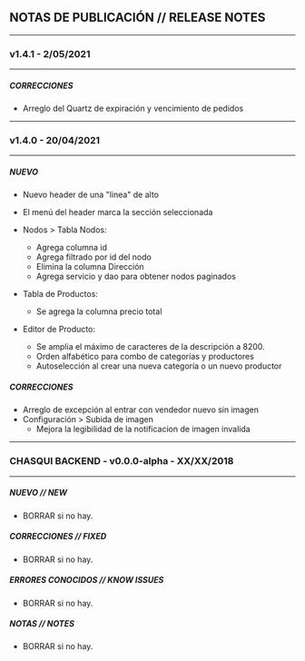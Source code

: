## NOTAS DE PUBLICACIÓN // RELEASE NOTES

---
### v1.4.1 - 2/05/2021
---
##### CORRECCIONES
- Arreglo del Quartz de expiración y vencimiento de pedidos


---

### v1.4.0 - 20/04/2021

---

##### NUEVO

- Nuevo header de una "linea" de alto
- El menú del header marca la sección seleccionada
- Nodos > Tabla Nodos:
  - Agrega columna id
  - Agrega filtrado por id del nodo
  - Elimina la columna Dirección
  - Agrega servicio y dao para obtener nodos paginados

- Tabla de Productos:
  - Se agrega la columna precio total

- Editor de Producto:
  - Se amplia el máximo de caracteres de la descripción a 8200.
  - Orden alfabético para combo de categorías y productores
  - Autoselección al crear una nueva categoría o un nuevo productor
##### CORRECCIONES
- Arreglo de excepción al entrar con vendedor nuevo sin imagen
- Configuración > Subida de imagen
  - Mejora la legibilidad de la notificacion de imagen invalida

---

### CHASQUI BACKEND - v0.0.0-alpha - XX/XX/2018

---

##### NUEVO // NEW

- BORRAR si no hay.

##### CORRECCIONES // FIXED

- BORRAR si no hay.

##### ERRORES CONOCIDOS // KNOW ISSUES

- BORRAR si no hay.

##### NOTAS // NOTES

- BORRAR si no hay.
